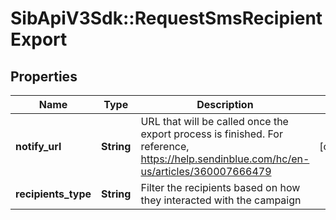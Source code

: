 # SibApiV3Sdk::RequestSmsRecipientExport

## Properties
Name | Type | Description | Notes
------------ | ------------- | ------------- | -------------
**notify_url** | **String** | URL that will be called once the export process is finished. For reference, https://help.sendinblue.com/hc/en-us/articles/360007666479 | [optional] 
**recipients_type** | **String** | Filter the recipients based on how they interacted with the campaign | 


